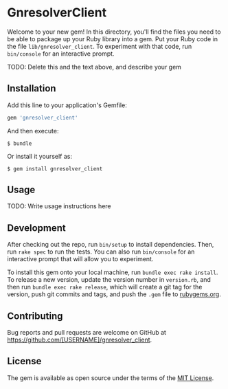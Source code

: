 # GnresolverClient

Welcome to your new gem! In this directory, you'll find the files you need to be able to package up your Ruby library into a gem. Put your Ruby code in the file `lib/gnresolver_client`. To experiment with that code, run `bin/console` for an interactive prompt.

TODO: Delete this and the text above, and describe your gem

## Installation

Add this line to your application's Gemfile:

```ruby
gem 'gnresolver_client'
```

And then execute:

    $ bundle

Or install it yourself as:

    $ gem install gnresolver_client

## Usage

TODO: Write usage instructions here

## Development

After checking out the repo, run `bin/setup` to install dependencies. Then, run `rake spec` to run the tests. You can also run `bin/console` for an interactive prompt that will allow you to experiment.

To install this gem onto your local machine, run `bundle exec rake install`. To release a new version, update the version number in `version.rb`, and then run `bundle exec rake release`, which will create a git tag for the version, push git commits and tags, and push the `.gem` file to [rubygems.org](https://rubygems.org).

## Contributing

Bug reports and pull requests are welcome on GitHub at https://github.com/[USERNAME]/gnresolver_client.


## License

The gem is available as open source under the terms of the [MIT License](http://opensource.org/licenses/MIT).


